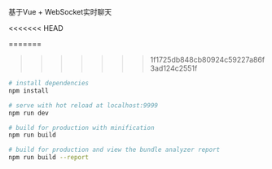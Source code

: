 基于Vue + WebSocket实时聊天

<<<<<<< HEAD

=======
>>>>>>> 1f1725db848cb80924c59227a86f3ad124c2551f
``` bash
# install dependencies
npm install

# serve with hot reload at localhost:9999
npm run dev

# build for production with minification
npm run build

# build for production and view the bundle analyzer report
npm run build --report
```
